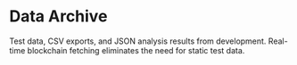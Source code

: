 # Data Archive

Test data, CSV exports, and JSON analysis results from development. Real-time blockchain fetching eliminates the need for static test data. 